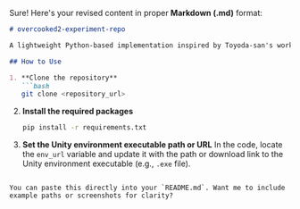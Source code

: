 Sure! Here's your revised content in proper **Markdown (.md)** format:

````markdown
# overcooked2-experiment-repo

A lightweight Python-based implementation inspired by Toyoda-san's work, aiming to reproduce agent behavior in an Overcooked2-like environment.

## How to Use

1. **Clone the repository**  
   ```bash
   git clone <repository_url>
````

2. **Install the required packages**

   ```bash
   pip install -r requirements.txt
   ```

3. **Set the Unity environment executable path or URL**
   In the code, locate the `env_url` variable and update it with the path or download link to the Unity environment executable (e.g., `.exe` file).

```

You can paste this directly into your `README.md`. Want me to include example paths or screenshots for clarity?
```
